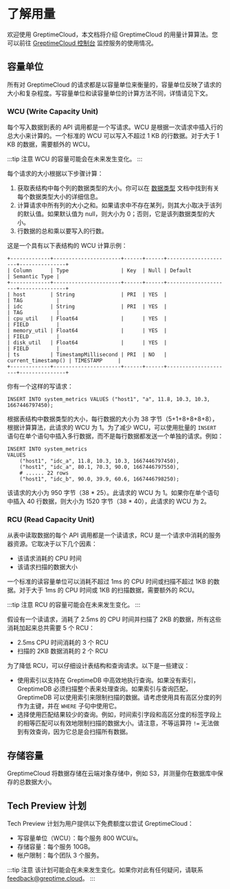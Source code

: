 # 了解用量

欢迎使用 GreptimeCloud，本文档将介绍 GreptimeCloud 的用量计算算法。您可以前往 [GreptimeCloud 控制台](https://console.greptime.cloud/) 监控服务的使用情况。

## 容量单位

所有对 GreptimeCloud 的请求都是以容量单位来衡量的，容量单位反映了请求的大小和复杂程度。写容量单位和读容量单位的计算方法不同，详情请见下文。

### WCU (Write Capacity Unit)

每个写入数据到表的 API 调用都是一个写请求。WCU 是根据一次请求中插入行的总大小来计算的。一个标准的 WCU 可以写入不超过 1 KB 的行数据。对于大于 1 KB 的数据，需要额外的 WCU。

:::tip 注意
WCU 的容量可能会在未来发生变化。
:::

每个请求的大小根据以下步骤计算：

1. 获取表结构中每个列的数据类型的大小。你可以在 [数据类型](/reference/data-types.md) 文档中找到有关每个数据类型大小的详细信息。
2. 计算请求中所有列的大小之和。如果请求中不存在某列，则其大小取决于该列的默认值。如果默认值为 null，则大小为 0；否则，它是该列数据类型的大小。
3. 行数据的总和乘以要写入的行数。

这是一个具有以下表结构的 WCU 计算示例：

```shell
+-------------+----------------------+------+------+---------------------+---------------+
| Column      | Type                 | Key  | Null | Default             | Semantic Type |
+-------------+----------------------+------+------+---------------------+---------------+
| host        | String               | PRI  | YES  |                     | TAG           |
| idc         | String               | PRI  | YES  |                     | TAG           |
| cpu_util    | Float64              |      | YES  |                     | FIELD         |
| memory_util | Float64              |      | YES  |                     | FIELD         |
| disk_util   | Float64              |      | YES  |                     | FIELD         |
| ts          | TimestampMillisecond | PRI  | NO   | current_timestamp() | TIMESTAMP     |
+-------------+----------------------+------+------+---------------------+---------------+
```

你有一个这样的写请求：

```shell
INSERT INTO system_metrics VALUES ("host1", "a", 11.8, 10.3, 10.3, 1667446797450);
```

根据表结构中数据类型的大小，每行数据的大小为 38 字节（5+1+8+8+8+8），根据计算算法，此请求的 WCU 为 1。为了减少 WCU，可以使用批量的 `INSERT` 语句在单个语句中插入多行数据，而不是每行数据都发送一个单独的请求。例如：

```shell
INSERT INTO system_metrics
VALUES
    ("host1", "idc_a", 11.8, 10.3, 10.3, 1667446797450),
    ("host1", "idc_a", 80.1, 70.3, 90.0, 1667446797550),
    # ...... 22 rows
    ("host1", "idc_b", 90.0, 39.9, 60.6, 1667446798250);
```

该请求的大小为 950 字节（38 * 25）。此请求的 WCU 为 1。如果你在单个语句中插入 40 行数据，则大小为 1520 字节（38 * 40），此请求的 WCU 为 2。

### RCU (Read Capacity Unit)

从表中读取数据的每个 API 调用都是一个读请求，RCU 是一个请求中消耗的服务器资源。它取决于以下几个因素：

- 该请求消耗的 CPU 时间
- 该请求扫描的数据大小

一个标准的读容量单位可以消耗不超过 1ms 的 CPU 时间或扫描不超过 1KB 的数据。对于大于 1ms 的 CPU 时间或 1KB 的扫描数据，需要额外的 RCU。

:::tip 注意
RCU 的容量可能会在未来发生变化。
:::

假设有一个读请求，消耗了 2.5ms 的 CPU 时间并扫描了 2KB 的数据，所有这些消耗加起来总共需要 5 个 RCU：

- 2.5ms CPU 时间消耗的 3 个 RCU
- 扫描的 2KB 数据消耗的 2 个 RCU

为了降低 RCU，可以仔细设计表结构和查询请求。以下是一些建议：

- 使用索引以支持在 GreptimeDB 中高效地执行查询。如果没有索引，GreptimeDB 必须扫描整个表来处理查询。如果索引与查询匹配，GreptimeDB 可以使用索引来限制扫描的数据。请考虑使用具有高区分度的列作为主键，并在 `WHERE` 子句中使用它。
- 选择使用匹配结果较少的查询。例如，时间索引字段和高区分度的标签字段上的相等匹配可以有效地限制扫描的数据大小。请注意，不等运算符 `!=` 无法做到有效查询，因为它总是会扫描所有数据。

## 存储容量

GreptimeCloud 将数据存储在云端对象存储中，例如 S3，并测量你在数据库中保存的总数据大小。

## Tech Preview 计划

Tech Preview 计划为用户提供以下免费额度以尝试 GreptimeCloud：

- 写容量单位（WCU）：每个服务 800 WCU/s。
- 存储容量：每个服务 10GB。
- 帐户限制：每个团队 3 个服务。

:::tip 注意
该计划可能会在未来发生变化。如果你对此有任何疑问，请联系 [feedback@greptime.cloud](mailto:feedback@greptime.cloud)。
:::
